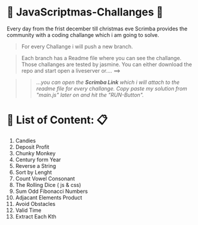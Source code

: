 #  :christmas_tree: JavaScriptmas-Challanges  :christmas_tree: 

Every day from the frist december till christmas eve Scrimba provides the community with a coding challange which i am going to solve.


>For every Challange i will push a new branch.

>Each branch has a Readme file where you can see the challange.
>Those challanges are tested by jasmine.
> You can either download the repo and start open a liveserver or.... ==>

>> *...you can open the **Scrimba Link** which i will attach to the readme file for every challange. Copy paste my solution from "main.js" later on and hit the "RUN-Button".*

# :eyes: List of Content:  :clipboard:

1.  Candies
2.  Deposit Profit
3.  Chunky Monkey
4.  Century form Year
5.  Reverse a String
6.  Sort by Lenght
7.  Count Vowel Consonant
8.  The Rolling Dice ( js & css)
9.  Sum Odd Fibonacci Numbers
10. Adjacant Elements Product
11. Avoid Obstacles
12. Valid Time
13. Extract Each Kth

